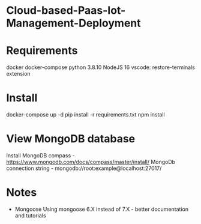 # Cloud-based-Paas-Iot-Management-Deployment

# Requirements
docker
docker-compose
python 3.8.10
NodeJS 16
vscode:
    restore-terminals extension

# Install
docker-compose up -d
pip install -r requirements.txt
npm install

# View MongoDB database
Install MongoDB compass - https://www.mongodb.com/docs/compass/master/install/
MongoDb connection string - mongodb://root:example@localhost:27017/

# Notes
- Mongoose
    Using mongoose 6.X instead of 7.X - better documentation and tutorials
